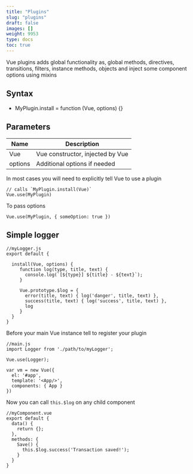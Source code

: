 ```yaml
---
title: "Plugins"
slug: "plugins"
draft: false
images: []
weight: 9953
type: docs
toc: true
---
```


Vue plugins adds global functionality as, global methods, directives, transitions, filters, instance methods, objects and inject some component options using mixins

## Syntax
 - MyPlugin.install = function (Vue, options) {}

## Parameters
| Name| Description |
| --- | --- |
| Vue | Vue constructor, injected by Vue |
| options | Additional options if needed |

In most cases you will need to explicitly tell Vue to use a plugin

    // calls `MyPlugin.install(Vue)`
    Vue.use(MyPlugin)

To pass options 

    Vue.use(MyPlugin, { someOption: true })

## Simple logger


    //myLogger.js
    export default {
    
      install(Vue, options) {
         function log(type, title, text) {
           console.log(`[${type}] ${title} - ${text}`);
         }

         Vue.prototype.$log = {
           error(title, text) { log('danger', title, text) },
           success(title, text) { log('success', title, text) },
           log
         }
      }
    }

Before your main Vue instance tell to register your plugin


    //main.js
    import Logger from './path/to/myLogger';
    
    Vue.use(Logger);

    var vm = new Vue({
      el: '#app',
      template: '<App/>',
      components: { App }
    })

Now you can call `this.$log` on any child component 

    //myComponent.vue
    export default {
      data() {
        return {};
      },
      methods: {
        Save() {
          this.$log.success('Transaction saved!');
        }
      }
    }




